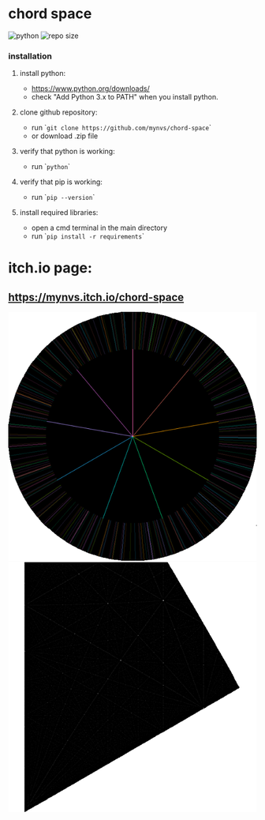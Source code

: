 # chord space
![python](https://img.shields.io/badge/python-3.10-blue.svg)
![repo size](https://img.shields.io/github/repo-size/mynvs/chord-space)

### installation

1. install python:
	- https://www.python.org/downloads/
	- check "Add Python 3.x to PATH" when you install python.

2. clone github repository:
   	- run \``git clone https://github.com/mynvs/chord-space`\`
   	- or download .zip file

3. verify that python is working:
	- run \``python`\`

5. verify that pip is working:
	- run \``pip --version`\`

7. install required libraries:
   	- open a cmd terminal in the main directory
	- run \``pip install -r requirements`\`

# itch.io page:
## https://mynvs.itch.io/chord-space

![image](https://raw.githubusercontent.com/mynvs/images/main/image1.webp)
![image](https://raw.githubusercontent.com/mynvs/images/main/image2.webp)
